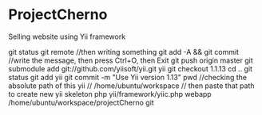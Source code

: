 # ProjectCherno
Selling website using Yii framework

git status
git remote
//then writing something
git add -A && git commit
//write the message, then press Ctrl+O, then Exit
git push origin master
git submodule add git://github.com/yiisoft/yii.git yii
git checkout 1.1.13
cd ..
git status
git add yii
git commit -m "Use Yii version 1.13"
pwd
//checking the absolute path of this yii
//                /home/ubuntu/workspace
// then paste that path to create new yii skeleton
php yii/framework/yiic.php webapp /home/ubuntu/workspace/projectCherno git
